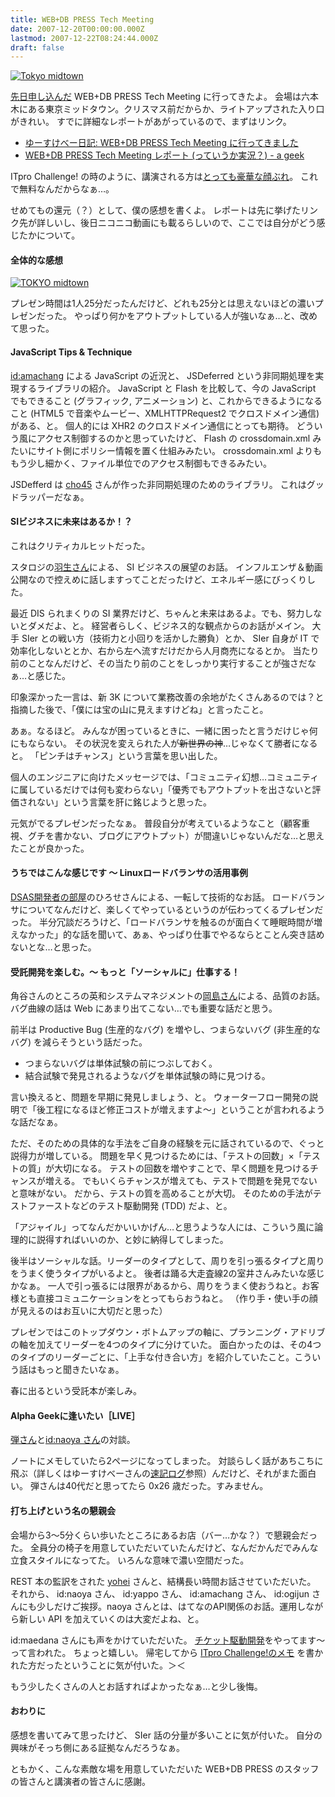 ```yaml
---
title: WEB+DB PRESS Tech Meeting
date: 2007-12-20T00:00:00.000Z
lastmod: 2007-12-22T08:24:44.000Z
draft: false
---
```


[![Tokyo midtown](https://farm3.staticflickr.com/2224/2126592719_2a6cf81961.jpg "Tokyo midtown")](http://www.flickr.com/photos/machu/2126592719/)

[先日申し込んだ](/posts/20071027/p01) WEB+DB PRESS Tech Meeting に行ってきたよ。 会場は六本木にある東京ミッドタウン。クリスマス前だからか、ライトアップされた入り口がきれい。 すでに詳細なレポートがあがっているので、まずはリンク。

- [ゆーすけべー日記: WEB+DB PRESS Tech Meeting に行ってきました](http://yusukebe.com/archives/07/12/21/112408.html)
- [WEB+DB PRESS Tech Meeting レポート (っていうか実況？) - a geek](http://d.hatena.ne.jp/hiratara/20071220/1198141727)

ITpro Challenge! の時のように、講演される方は[とっても豪華な顔ぶれ](http://gihyo.jp/event/2007/tech-meeting/program)。 これで無料なんだからなぁ…。

せめてもの還元（？）として、僕の感想を書くよ。 レポートは先に挙げたリンク先が詳しいし、後日ニコニコ動画にも載るらしいので、ここでは自分がどう感じたかについて。

#### 全体的な感想

[![TOKYO midtown](https://farm3.staticflickr.com/2011/2127805831_27b43068f7.jpg "TOKYO midtown")](http://www.flickr.com/photos/machu/2127805831/)

プレゼン時間は1人25分だったんだけど、どれも25分とは思えないほどの濃いプレゼンだった。 やっぱり何かをアウトプットしている人が強いなぁ…と、改めて思った。

#### JavaScript Tips & Technique

[id:amachang](http://d.hatena.ne.jp/amachang/20071221/1198205180) による JavaScript の近況と、 JSDeferred という非同期処理を実現するライブラリの紹介。 JavaScript と Flash を比較して、今の JavaScript でもできること (グラフィック, アニメーション) と、これからできるようになること (HTML5 で音楽やムービー、XMLHTTPRequest2 でクロスドメイン通信) がある、と。 個人的には XHR2 のクロスドメイン通信にとっても期待。 どういう風にアクセス制御するのかと思っていたけど、 Flash の crossdomain.xml みたいにサイト側にポリシー情報を置く仕組みみたい。 crossdomain.xml よりももう少し細かく、ファイル単位でのアクセス制御もできるみたい。

JSDefferd は [cho45](http://twitter.com/cho45) さんが作った非同期処理のためのライブラリ。 これはグッドラッパーだなぁ。

#### SIビジネスに未来はあるか！？

これはクリティカルヒットだった。

スタロジの[羽生さん](http://d.hatena.ne.jp/habuakihiro/20071220#1198114402)による、 SI ビジネスの展望のお話。 インフルエンザ＆動画公開なので控えめに話しますってことだったけど、エネルギー感にびっくりした。

最近 DIS られまくりの SI 業界だけど、ちゃんと未来はあるよ。でも、努力しないとダメだよ、と。 経営者らしく、ビジネス的な観点からのお話がメイン。 大手 SIer との戦い方（技術力と小回りを活かした勝負）とか、 SIer 自身が IT で効率化しないととか、右から左へ流すだけだから人月商売になるとか。 当たり前のことなんだけど、その当たり前のことをしっかり実行することが強さだなぁ…と感じた。

印象深かった一言は、新 3K について業務改善の余地がたくさんあるのでは？と指摘した後で、「僕には宝の山に見えますけどね」と言ったこと。

あぁ。なるほど。 みんなが困っているときに、一緒に困ったと言うだけじゃ何にもならない。 その状況を変えられた人が~~新世界の神~~…じゃなくて勝者になると。 「ピンチはチャンス」という言葉を思い出した。

個人のエンジニアに向けたメッセージでは、「コミュニティ幻想…コミュニティに属しているだけでは何も変わらない」「優秀でもアウトプットを出さないと評価されない」という言葉を肝に銘じようと思った。

元気がでるプレゼンだったなぁ。 普段自分が考えているようなこと（顧客重視、グチを書かない、ブログにアウトプット）が間違いじゃないんだな…と思えたことが良かった。

#### うちではこんな感じです 〜 Linuxロードバランサの活用事例

[DSAS開発者の部屋](http://dsas.blog.klab.org/)のひろせさんによる、一転して技術的なお話。 ロードバランサについてなんだけど、楽しくてやっているというのが伝わってくるプレゼンだった。 半分冗談だろうけど、「ロードバランサを触るのが面白くて睡眠時間が増えなかった」的な話を聞いて、あぁ、やっぱり仕事でやるならとことん突き詰めないとな…と思った。

#### 受託開発を楽しむ。〜 もっと「ソーシャルに」仕事する！

角谷さんのところの英和システムマネジメントの[岡島さん](http://d.hatena.ne.jp/HappymanOkajima/20071221/1198217445)による、品質のお話。 バグ曲線の話は Web にあまり出てこない…でも重要な話だと思う。

前半は Productive Bug (生産的なバグ) を増やし、つまらないバグ (非生産的なバグ) を減らそうという話だった。

- つまらないバグは単体試験の前につぶしておく。
- 結合試験で発見されるようなバグを単体試験の時に見つける。

言い換えると、問題を早期に発見しましょう、と。 ウォーターフロー開発の説明で「後工程になるほど修正コストが増えますよ〜」ということが言われるような話だなぁ。

ただ、そのための具体的な手法をご自身の経験を元に話されているので、ぐっと説得力が増している。 問題を早く見つけるためには、「テストの回数」×「テストの質」が大切になる。 テストの回数を増やすことで、早く問題を見つけるチャンスが増える。 でもいくらチャンスが増えても、テストで問題を発見でないと意味がない。 だから、テストの質を高めることが大切。 そのための手法がテストファーストなどのテスト駆動開発 (TDD) だよ、と。

「アジャイル」ってなんだかいいかげん…と思うような人には、こういう風に論理的に説得すればいいのか、と妙に納得してしまった。

後半はソーシャルな話。リーダーのタイプとして、周りを引っ張るタイプと周りをうまく使うタイプがいるよと。 後者は踊る大走査線2の室井さんみたいな感じかなぁ。 一人で引っ張るには限界があるから、周りをうまく使おうねと。お客様とも直接コミュニケーションをとってもらおうねと。 （作り手・使い手の顔が見えるのはお互いに大切だと思った）

プレゼンではこのトップダウン・ボトムアップの軸に、プランニング・アドリブの軸を加えてリーダーを4つのタイプに分けていた。 面白かったのは、その4つのタイプのリーダーごとに、「上手な付き合い方」を紹介していたこと。こういう話はもっと聞きたいなぁ。

春に出るという受託本が楽しみ。

#### Alpha Geekに逢いたい［LIVE］

[弾さん](http://blog.livedoor.jp/dankogai/)と[id:naoya さん](http://d.hatena.ne.jp/naoya/)の対談。

ノートにメモしていたら2ページになってしまった。 対談らしく話があちこちに飛ぶ（詳しくはゆーすけべーさんの[速記ログ](http://yusukebe.com/archives/07/12/20/210721.html)参照）んだけど、それがまた面白い。 弾さんは40代だと思ってたら 0x26 歳だった。すみません。

#### 打ち上げという名の懇親会

会場から3〜5分くらい歩いたところにあるお店（バー…かな？）で懇親会だった。 全員分の椅子を用意していただいていたんだけど、なんだかんだでみんな立食スタイルになってた。 いろんな意味で濃い空間だった。

REST 本の監訳をされた [yohei](http://yohei-y.blogspot.com/2007/12/webdb-press-vol42-7.html) さんと、結構長い時間お話させていただいた。 それから、 id:naoya さん、 id:yappo さん、 id:amachang さん、 id:ogijun さんにも少しだけご挨拶。naoya さんとは、はてなのAPI関係のお話。運用しながら新しい API を加えていくのは大変だよね、と。

id:maedana さんにも声をかけていただいた。 [チケット駆動開発](/posts/20070907/p01)をやってます〜って言われた。 ちょっと嬉しい。 帰宅してから [ITpro Challenge!のメモ](http://d.hatena.ne.jp/maedana/20070907/1189167350) を書かれた方だったということに気が付いた。＞＜

もう少したくさんの人とお話すればよかったなぁ…と少し後悔。

#### おわりに

感想を書いてみて思ったけど、 SIer 話の分量が多いことに気が付いた。 自分の興味がそっち側にある証拠なんだろうなぁ。

ともかく、こんな素敵な場を用意していただいた WEB+DB PRESS のスタッフの皆さんと講演者の皆さんに感謝。
